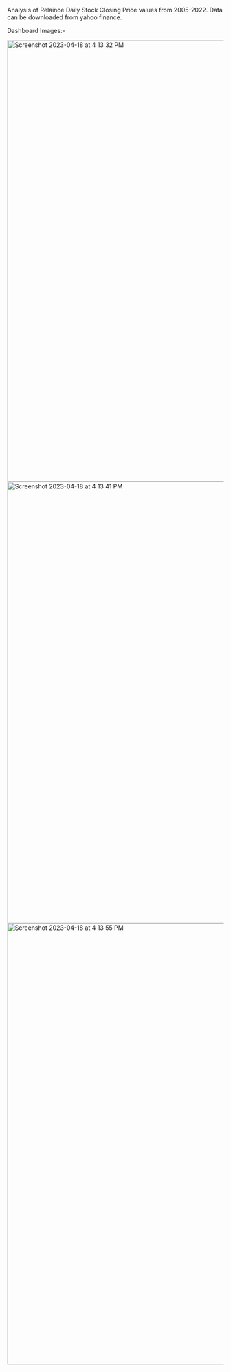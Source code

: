 Analysis of Relaince Daily Stock Closing Price values from 2005-2022. Data can be downloaded from yahoo finance.

Dashboard Images:-

<img width="1024" alt="Screenshot 2023-04-18 at 4 13 32 PM" src="https://user-images.githubusercontent.com/72075661/232755272-799bef06-6640-4f72-8377-fe77b62dec92.png">
<img width="1024" alt="Screenshot 2023-04-18 at 4 13 41 PM" src="https://user-images.githubusercontent.com/72075661/232755282-83bf256a-7b24-41d9-bf4d-4f91610548d5.png">
<img width="1024" alt="Screenshot 2023-04-18 at 4 13 55 PM" src="https://user-images.githubusercontent.com/72075661/232755302-9bcef81c-c4c3-44c5-87c0-0b69315be3da.png">

